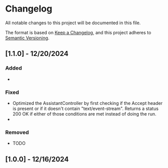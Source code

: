 ﻿# Changelog

All notable changes to this project will be documented in this file.

The format is based on [Keep a Changelog](https://keepachangelog.com/en/1.1.0/),
and this project adheres to [Semantic Versioning](https://semver.org/spec/v2.0.0.html).

## [1.1.0] - 12/20/2024

### Added
- 

### Fixed
- Optimized the AssistantController by first checking if the Accept header is present or if it doesn't contain "text/event-stream". Returns a status 200 OK if either of those conditions are met instead of doing the run.
- 

### Removed
- TODO

## [1.0.0] - 12/16/2024